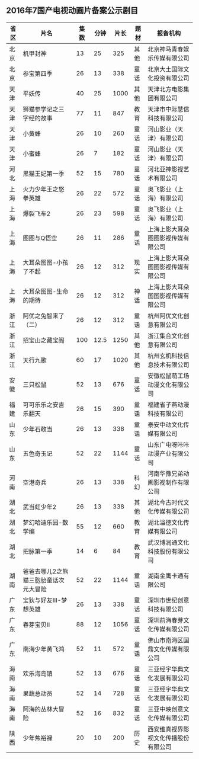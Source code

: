 ## 2016年7国产电视动画片备案公示剧目
 省区 | 片名 | 集数 | 分钟 | 片长 | 题材 | 报备机构 
---|---|---|---|---|---|---
 北京 | 机甲封神 | 13 | 25 | 325 | 其他 | 北京神马青春娱乐传媒有限公司 
 北京 | 参宝第四季 | 26 | 13 | 338 | 童话 | 北京大土国际文化投资有限公司 
 天津 | 平妖传 | 40 | 25 | 1000 | 其他 | 天津北方电影集团有限公司 
 天津 | 狮猫参学记之三字经的故事 | 77 | 11 | 847 | 教育 | 天津市中际慧信科技有限公司 
 天津 | 小黄蜂 | 26 | 10 | 260 | 童话 | 河山影业（天津）有限公司 
 天津 | 小蜜蜂 | 26 | 7 | 182 | 童话 | 河山影业（天津）有限公司 
 河北 | 黑猫王妃第一季 | 52 | 15 | 780 | 童话 | 河北亚神影视艺术有限公司 
 上海 | 火力少年王之悠拳英雄 | 26 | 22 | 572 | 童话 | 奥飞影业（上海）有限公司 
 上海 | 爆裂飞车2 | 26 | 23 | 598 | 童话 | 奥飞影业（上海）有限公司 
 上海 | 图图与Q悟空 | 26 | 11 | 286 | 童话 | 上海上影大耳朵图图影视传媒有限公司 
 上海 | 大耳朵图图-小孩了不起 | 26 | 12 | 312 | 现实 | 上海上影大耳朵图图影视传媒有限公司 
 上海 | 大耳朵图图-生命的期待 | 26 | 12 | 312 | 神话 | 上海上影大耳朵图图影视传媒有限公司 
 浙江 | 阿优之兔智来了（二） | 26 | 12 | 312 | 童话 | 杭州阿优文化创意有限公司 
 浙江 | 招宝山之藏宝阁 | 100 | 12.5 | 1250 | 其他 | 浙江集合文化创意有限公司 
 浙江 | 天行九歌 | 60 | 17 | 1020 | 其他 | 杭州玄机科技信息技术有限公司 
 安徽 | 三只松鼠 | 52 | 13 | 676 | 童话 | 安徽松鼠萌工场动漫文化有限公司 
 福建 | 可可乐乐之安吉乐翻天 | 26 | 15 | 390 | 童话 | 福建省子燕动漫科技有限公司 
 山东 | 少年石敢当 | 26 | 13 | 338 | 童话 | 泰安中动文化传媒有限公司 
 山东 | 五色奇玉记 | 52 | 22 | 1144 | 童话 | 山东广电呀咔咔动漫产业有限公司 
 河南 | 空港奇兵 | 26 | 13 | 338 | 科幻 | 河南华豫兄弟动画影视制作有限公司 
 湖北 | 武当虹少年2 | 26 | 13 | 338 | 其他 | 湖北今古时代文化传媒有限公司 
 湖北 | 梦幻哈迪乐园-数学编 | 55 | 12 | 660 | 教育 | 湖北溢德文化传媒有限公司 
 湖北 | 把脉第一季 | 14 | 6 | 84 | 教育 | 武汉博润通文化科技股份有限公司 
 湖南 | 爸爸去哪儿2之熊猫三胞胎童话次元大冒险 | 52 | 22 | 1144 | 童话 | 湖南金鹰卡通有限公司 
 广东 | 宝狄与好友III-梦想英雄 | 26 | 13 | 338 | 童话 | 深圳市世纪创意科技有限公司 
 广东 | 春芽宝贝II | 88 | 12 | 1056 | 童话 | 深圳前海春芽文化传媒有限公司 
 广东 | 南海少年黄飞鸿 | 52 | 11 | 572 | 童话 | 佛山市南海区国鼎文化传媒有限公司 
 海南 | 欢乐海岛镇 | 52 | 13 | 676 | 童话 | 三亚经宇华典文化发展有限公司 
 海南 | 果蔬总动员 | 52 | 14 | 728 | 童话 | 三亚经宇华典文化发展有限公司 
 海南 | 阿海的丛林大冒险 | 52 | 16 | 832 | 童话 | 三亚中映创意文化传媒有限公司 
 陕西 | 少年焦裕禄 | 20 | 10 | 200 | 历史 | 西安维真视界影视文化传播股份有限公司 